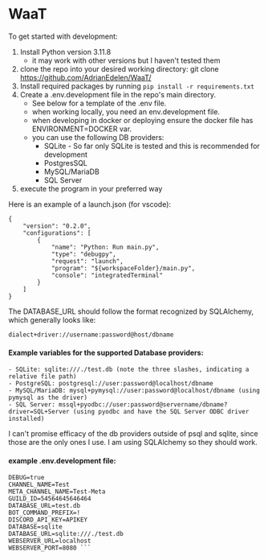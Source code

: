 # WaaT
To get started with development:
1. Install Python version 3.11.8 
   -  it may work with other versions but I haven't tested them
2. clone the repo into your desired working directory: git clone https://github.com/AdrianEdelen/WaaT/
3. Install required packages by running `pip install -r requirements.txt`
4. Create a .env.development file in the repo's main directory.
   - See below for a template of the .env file.
   - when working locally, you need an env.development file.
   - when developing in docker or deploying ensure the docker file has ENVIRONMENT=DOCKER var.
   - you can use the following DB providers:
     - SQLite - So far only SQLite is tested and this is recommended for development
     - PostgresSQL
     - MySQL/MariaDB
     - SQL Server
5. execute the program in your preferred way

Here is an example of a launch.json (for vscode):
```
{
    "version": "0.2.0",
    "configurations": [
        {
            "name": "Python: Run main.py",
            "type": "debugpy",
            "request": "launch",
            "program": "${workspaceFolder}/main.py",
            "console": "integratedTerminal"
        }
    ]
}
```



The DATABASE_URL should follow the format recognized by SQLAlchemy, which generally looks like:

`dialect+driver://username:password@host/dbname`

#### Example variables for the supported Database providers:
```
- SQLite: sqlite:///./test.db (note the three slashes, indicating a relative file path)
- PostgreSQL: postgresql://user:password@localhost/dbname
- MySQL/MariaDB: mysql+pymysql://user:password@localhost/dbname (using pymysql as the driver)
- SQL Server: mssql+pyodbc://user:password@servername/dbname?driver=SQL+Server (using pyodbc and have the SQL Server ODBC driver installed)
```

I can't promise efficacy of the db providers outside of psql and sqlite, since those are the only ones I use. I am using SQLAlchemy so they should work.

#### example .env.development file:
```
DEBUG=true 
CHANNEL_NAME=Test
META_CHANNEL_NAME=Test-Meta
GUILD_ID=54564645646464
DATABASE_URL=test.db
BOT_COMMAND_PREFIX=!
DISCORD_API_KEY=APIKEY
DATABASE=sqlite
DATABASE_URL=sqlite:///./test.db
WEBSERVER_URL=localhost
WEBSERVER_PORT=8080 ```
